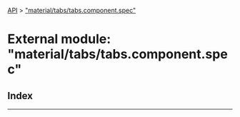 [API](../README.md) > ["material/tabs/tabs.component.spec"](../modules/_material_tabs_tabs_component_spec_.md)

# External module: "material/tabs/tabs.component.spec"

## Index

---

